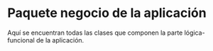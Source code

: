 # Paquete negocio de la aplicación

Aquí se encuentran todas las clases que componen la parte lógica-funcional de la aplicación.
